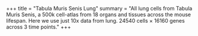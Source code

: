 +++
title = "Tabula Muris Senis Lung"
summary = "All lung cells from Tabula Muris Senis, a 500k cell-atlas from 18 organs and tissues across the mouse lifespan. Here we use just 10x data from lung. 24540 cells × 16160 genes across 3 time points."
+++
